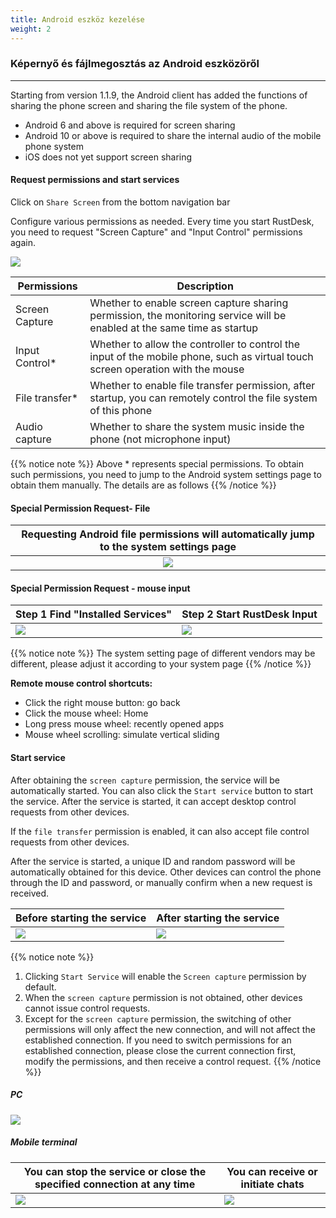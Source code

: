 ```yaml
---
title: Android eszköz kezelése
weight: 2
---
```


### Képernyő és fájlmegosztás az Android eszközöről
------

Starting from version 1.1.9, the Android client has added the functions of sharing the phone screen and sharing the file system of the phone.

- Android 6 and above is required for screen sharing
- Android 10 or above is required to share the internal audio of the mobile phone system
- iOS does not yet support screen sharing


#### **Request permissions and start services**

Click on `Share Screen` from the bottom navigation bar

Configure various permissions as needed. Every time you start RustDesk, you need to request "Screen Capture" and "Input Control" permissions again.

![](/docs/en/manual/mobile/images/server_off_en.jpg?width=300px)

| Permissions     | Description                                               |
| --------------- | --------------------------------------------------------- |
| Screen Capture | Whether to enable screen capture sharing permission, the monitoring service will be enabled at the same time as startup |
| Input Control* | Whether to allow the controller to control the input of the mobile phone, such as virtual touch screen operation with the mouse |
| File transfer* | Whether to enable file transfer permission, after startup, you can remotely control the file system of this phone |
| Audio capture  | Whether to share the system music inside the phone (not microphone input) |

{{% notice note %}}
Above * represents special permissions. To obtain such permissions, you need to jump to the Android system settings page to obtain them manually. The details are as follows
{{% /notice %}}

#### **Special Permission Request- File**

| Requesting Android file permissions will automatically jump to the system settings page |
| :---------------: |
| ![](/docs/en/manual/mobile/images/get_file_en.jpg?width=300px) |

#### **Special Permission Request - mouse input**
| Step 1 Find "Installed Services" | Step 2 Start RustDesk Input |
| --------------- | -------------------------------------------------------- |
| ![](/docs/en/manual/mobile/images/get_input1_en.jpg?width=300px) | ![](/docs/en/manual/mobile/images/get_input2_en.jpg?width=300px) |

{{% notice note %}}
The system setting page of different vendors may be different, please adjust it according to your system page
{{% /notice %}}

**Remote mouse control shortcuts:**

- Click the right mouse button: go back
- Click the mouse wheel: Home
- Long press mouse wheel: recently opened apps
- Mouse wheel scrolling: simulate vertical sliding

#### **Start service**

After obtaining the `screen capture` permission, the service will be automatically started. You can also click the `Start service` button to start the service. After the service is started, it can accept desktop control requests from other devices.

If the `file transfer` permission is enabled, it can also accept file control requests from other devices.

After the service is started, a unique ID and random password will be automatically obtained for this device. Other devices can control the phone through the ID and password, or manually confirm when a new request is received.

| Before starting the service | After starting the service |
| --------------- | -------------------------------------------------------- |
| ![](/docs/en/manual/mobile/images/server_off_en.jpg?width=300px) | ![](/docs/en/manual/mobile/images/server_on_en.jpg?width=300px) |

{{% notice note %}}
1. Clicking `Start Service` will enable the `Screen capture` permission by default.
2. When the `screen capture` permission is not obtained, other devices cannot issue control requests.
3. Except for the `screen capture` permission, the switching of other permissions will only affect the new connection, and will not affect the established connection. If you need to switch permissions for an established connection, please close the current connection first, modify the permissions, and then receive a control request.
{{% /notice %}}

##### PC

![](/docs/en/manual/mobile/images/android_server_pc_side_en.png?width=700px)

##### Mobile terminal

| You can stop the service or close the specified connection at any time | You can receive or initiate chats |
| --------------- | -------------------------------------------------------- |
| ![](/docs/en/manual/mobile/images/server_on_en.jpg?width=300px) | ![](/docs/en/manual/mobile/images/android_server2_en.jpg?width=300px) |